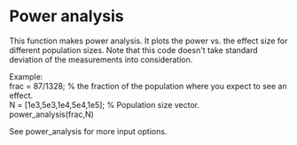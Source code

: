 # Power analysis

This function makes power analysis. It plots the power vs. the effect size for different population sizes. Note that this code doesn't take standard deviation of the measurements into consideration.

Example:  
frac = 87/1328;            % the fraction of the population where you expect to see an effect.  
N = [1e3,5e3,1e4,5e4,1e5]; % Population size vector.  
power_analysis(frac,N)

See power_analysis for more input options.
